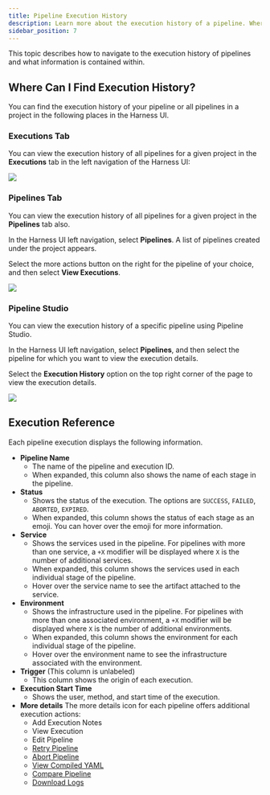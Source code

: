 ```yaml
---
title: Pipeline Execution History
description: Learn more about the execution history of a pipeline. Where to find it and what information it contains.
sidebar_position: 7
---
```


This topic describes how to navigate to the execution history of pipelines and what information is contained within.

## Where Can I Find Execution History?

You can find the execution history of your pipeline or all pipelines in a project in the following places in the Harness UI.

### Executions Tab

You can view the execution history of all pipelines for a given project in the **Executions** tab in the left navigation of the Harness UI:

![](./static/leftnav-executions-tab.png)

### Pipelines Tab

You can view the execution history of all pipelines for a given project in the **Pipelines** tab also. 

In the Harness UI left navigation, select **Pipelines**. A list of pipelines created under the project appears. 

Select the more actions button on the right for the pipeline of your choice, and then select **View Executions**.

![](./static/pipelinetab-executions.png)

### Pipeline Studio

You can view the execution history of a specific pipeline using Pipeline Studio.

In the Harness UI left navigation, select **Pipelines**, and then select the pipeline for which you want to view the execution details. 

Select the **Execution History** option on the top right corner of the page to view the execution details.

![](./static/pipelinestudio-execution-history.png)

## Execution Reference

Each pipeline execution displays the following information.

* **Pipeline Name**
    - The name of the pipeline and execution ID.
    - When expanded, this column also shows the name of each stage in the pipeline. 
* **Status**
    - Shows the status of the execution. The options are `SUCCESS`, `FAILED`, `ABORTED`, `EXPIRED`.
    - When expanded, this column shows the status of each stage as an emoji. You can hover over the emoji for more information.
* **Service**
    - Shows the services used in the pipeline. For pipelines with more than one service, a `+X` modifier will be displayed where `X` is the number of additional services. 
    - When expanded, this column shows the services used in each individual stage of the pipeline.
    - Hover over the service name to see the artifact attached to the service. 
* **Environment**
    - Shows the infrastructure used in the pipeline. For pipelines with more than one associated environment, a `+X` modifier will be displayed where `X` is the number of additional environments.
    - When expanded, this column shows the environment for each individual stage of the pipeline.
    - Hover over the environment name to see the infrastructure associated with the environment.
* **Trigger** (This column is unlabeled)
    - This column shows the origin of each execution.
* **Execution Start Time**
    - Shows the user, method, and start time of the execution.
* **More details** 
    The more details icon for each pipeline offers additional execution actions:
    - Add Execution Notes
    - View Execution
    - Edit Pipeline
    - [Retry Pipeline](/docs/platform/pipelines/failure-handling/resume-pipeline-deployments)
    - [Abort Pipeline](/docs/platform/pipelines/failure-handling/abort-pipeline)
    - [View Compiled YAML](/docs/platform/pipelines/executions-and-logs/view-and-compare-pipeline-executions/#view-compiled-yaml)
    - [Compare Pipeline](/docs/platform/pipelines/executions-and-logs/view-and-compare-pipeline-executions/#compare-executions)
    - [Download Logs](/docs/platform/pipelines/executions-and-logs/download-logs)

